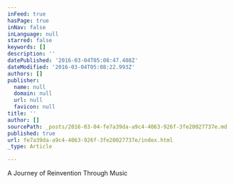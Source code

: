 ```yaml
---
inFeed: true
hasPage: true
inNav: false
inLanguage: null
starred: false
keywords: []
description: ''
datePublished: '2016-03-04T05:08:47.408Z'
dateModified: '2016-03-04T05:08:22.993Z'
authors: []
publisher:
  name: null
  domain: null
  url: null
  favicon: null
title: ''
author: []
sourcePath: _posts/2016-03-04-fe7a39da-a9c4-4063-926f-3fe20027737e.md
published: true
url: fe7a39da-a9c4-4063-926f-3fe20027737e/index.html
_type: Article

---
```

A Journey of Reinvention Through Music